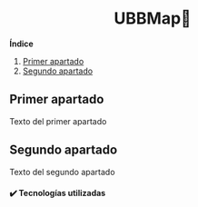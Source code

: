 <h1 align="center"> UBBMap🚶 </h1>


**Índice**   
1. [Primer apartado](#descripcion)
2. [Segundo apartado](#tec-usadas)
## Primer apartado<a name="descripcion"></a>
Texto del primer apartado
## Segundo apartado<a name="tec-usadas"></a>
Texto del segundo apartado

<h4>
✔️ Tecnologías utilizadas 
</h4>
